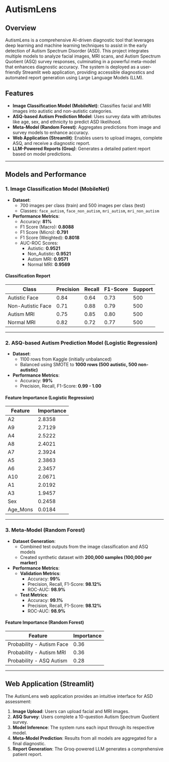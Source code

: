 # AutismLens

## Overview
AutismLens is a comprehensive AI-driven diagnostic tool that leverages deep learning and machine learning techniques to assist in the early detection of Autism Spectrum Disorder (ASD). This project integrates multiple models to analyze facial images, MRI scans, and Autism Spectrum Quotient (ASQ) survey responses, culminating in a powerful meta-model that enhances diagnostic accuracy. The system is deployed as a user-friendly Streamlit web application, providing accessible diagnostics and automated report generation using Large Language Models (LLM).

## Features
- **Image Classification Model (MobileNet)**: Classifies facial and MRI images into autistic and non-autistic categories.
- **ASQ-based Autism Prediction Model**: Uses survey data with attributes like age, sex, and ethnicity to predict ASD likelihood.
- **Meta-Model (Random Forest)**: Aggregates predictions from image and survey models to enhance accuracy.
- **Web Application (Streamlit)**: Enables users to upload images, complete ASQ, and receive a diagnostic report.
- **LLM-Powered Reports (Groq)**: Generates a detailed patient report based on model predictions.

---

## Models and Performance

### 1. **Image Classification Model (MobileNet)**
- **Dataset**:
  - 700 images per class (train) and 500 images per class (test)
  - Classes: `face_autism`, `face_non_autism`, `mri_autism`, `mri_non_autism`
- **Performance Metrics**:
  - Accuracy: **81%**
  - F1 Score (Macro): **0.8088**
  - F1 Score (Micro): **0.791**
  - F1 Score (Weighted): **0.8018**
  - AUC-ROC Scores:
    - Autistic: **0.9521**
    - Non_Autistic: **0.9521**
    - Autism MRI: **0.9571**
    - Normal MRI: **0.9569**

#### Classification Report
| Class | Precision | Recall | F1-Score | Support |
|---|---|---|---|---|
| Autistic Face | 0.84 | 0.64 | 0.73 | 500 |
| Non-Autistic Face | 0.71 | 0.88 | 0.79 | 500 |
| Autism MRI | 0.75 | 0.85 | 0.80 | 500 |
| Normal MRI | 0.82 | 0.72 | 0.77 | 500 |

---

### 2. **ASQ-based Autism Prediction Model (Logistic Regression)**
- **Dataset**:
  - 1100 rows from Kaggle (initially unbalanced)
  - Balanced using SMOTE to **1000 rows (500 autistic, 500 non-autistic)**
- **Performance Metrics**:
  - Accuracy: **99%**
  - Precision, Recall, F1-Score: **0.99 - 1.00**

#### Feature Importance (Logistic Regression)
| Feature | Importance |
|---|---|
| A2 | 2.8358 |
| A9 | 2.7129 |
| A4 | 2.5222 |
| A8 | 2.4021 |
| A7 | 2.3924 |
| A5 | 2.3863 |
| A6 | 2.3457 |
| A10 | 2.0671 |
| A1 | 2.0192 |
| A3 | 1.9457 |
| Sex | 0.2458 |
| Age_Mons | 0.0184 |

---

### 3. **Meta-Model (Random Forest)**
- **Dataset Generation**:
  - Combined test outputs from the image classification and ASQ models
  - Created synthetic dataset with **200,000 samples (100,000 per marker)**
- **Performance Metrics**:
  - **Validation Metrics**:
    - Accuracy: **99%**
    - Precision, Recall, F1-Score: **98.12%**
    - ROC-AUC: **98.9%**
  - **Test Metrics**:
    - Accuracy: **99.1%**
    - Precision, Recall, F1-Score: **98.12%**
    - ROC-AUC: **98.9%**

#### Feature Importance (Random Forest)
| Feature | Importance |
|---|---|
| Probability - Autism Face | 0.36 |
| Probability - Autism MRI | 0.36 |
| Probability - ASQ Autism | 0.28 |

---

## Web Application (Streamlit)
The AutismLens web application provides an intuitive interface for ASD assessment:
1. **Image Upload**: Users can upload facial and MRI images.
2. **ASQ Survey**: Users complete a 10-question Autism Spectrum Quotient survey.
3. **Model Inference**: The system runs each input through its respective model.
4. **Meta-Model Prediction**: Results from all models are aggregated for a final diagnostic.
5. **Report Generation**: The Groq-powered LLM generates a comprehensive patient report.
